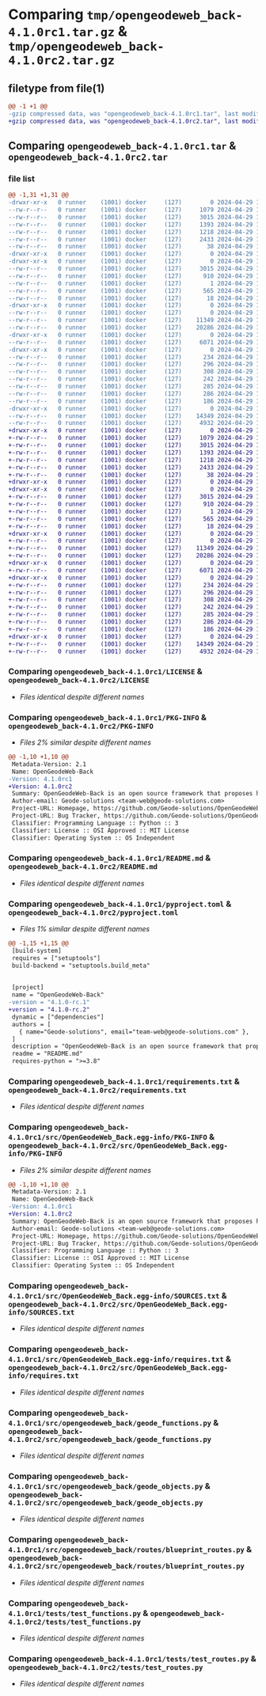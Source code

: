 # Comparing `tmp/opengeodeweb_back-4.1.0rc1.tar.gz` & `tmp/opengeodeweb_back-4.1.0rc2.tar.gz`

## filetype from file(1)

```diff
@@ -1 +1 @@
-gzip compressed data, was "opengeodeweb_back-4.1.0rc1.tar", last modified: Mon Apr 29 12:53:53 2024, max compression
+gzip compressed data, was "opengeodeweb_back-4.1.0rc2.tar", last modified: Mon Apr 29 13:06:01 2024, max compression
```

## Comparing `opengeodeweb_back-4.1.0rc1.tar` & `opengeodeweb_back-4.1.0rc2.tar`

### file list

```diff
@@ -1,31 +1,31 @@
-drwxr-xr-x   0 runner    (1001) docker     (127)        0 2024-04-29 12:53:53.632957 opengeodeweb_back-4.1.0rc1/
--rw-r--r--   0 runner    (1001) docker     (127)     1079 2024-04-29 12:53:39.000000 opengeodeweb_back-4.1.0rc1/LICENSE
--rw-r--r--   0 runner    (1001) docker     (127)     3015 2024-04-29 12:53:53.628957 opengeodeweb_back-4.1.0rc1/PKG-INFO
--rw-r--r--   0 runner    (1001) docker     (127)     1393 2024-04-29 12:53:39.000000 opengeodeweb_back-4.1.0rc1/README.md
--rw-r--r--   0 runner    (1001) docker     (127)     1218 2024-04-29 12:53:45.000000 opengeodeweb_back-4.1.0rc1/pyproject.toml
--rw-r--r--   0 runner    (1001) docker     (127)     2433 2024-04-29 12:53:39.000000 opengeodeweb_back-4.1.0rc1/requirements.txt
--rw-r--r--   0 runner    (1001) docker     (127)       38 2024-04-29 12:53:53.632957 opengeodeweb_back-4.1.0rc1/setup.cfg
-drwxr-xr-x   0 runner    (1001) docker     (127)        0 2024-04-29 12:53:53.624957 opengeodeweb_back-4.1.0rc1/src/
-drwxr-xr-x   0 runner    (1001) docker     (127)        0 2024-04-29 12:53:53.628957 opengeodeweb_back-4.1.0rc1/src/OpenGeodeWeb_Back.egg-info/
--rw-r--r--   0 runner    (1001) docker     (127)     3015 2024-04-29 12:53:53.000000 opengeodeweb_back-4.1.0rc1/src/OpenGeodeWeb_Back.egg-info/PKG-INFO
--rw-r--r--   0 runner    (1001) docker     (127)      910 2024-04-29 12:53:53.000000 opengeodeweb_back-4.1.0rc1/src/OpenGeodeWeb_Back.egg-info/SOURCES.txt
--rw-r--r--   0 runner    (1001) docker     (127)        1 2024-04-29 12:53:53.000000 opengeodeweb_back-4.1.0rc1/src/OpenGeodeWeb_Back.egg-info/dependency_links.txt
--rw-r--r--   0 runner    (1001) docker     (127)      565 2024-04-29 12:53:53.000000 opengeodeweb_back-4.1.0rc1/src/OpenGeodeWeb_Back.egg-info/requires.txt
--rw-r--r--   0 runner    (1001) docker     (127)       18 2024-04-29 12:53:53.000000 opengeodeweb_back-4.1.0rc1/src/OpenGeodeWeb_Back.egg-info/top_level.txt
-drwxr-xr-x   0 runner    (1001) docker     (127)        0 2024-04-29 12:53:53.628957 opengeodeweb_back-4.1.0rc1/src/opengeodeweb_back/
--rw-r--r--   0 runner    (1001) docker     (127)        0 2024-04-29 12:53:39.000000 opengeodeweb_back-4.1.0rc1/src/opengeodeweb_back/__init__.py
--rw-r--r--   0 runner    (1001) docker     (127)    11349 2024-04-29 12:53:39.000000 opengeodeweb_back-4.1.0rc1/src/opengeodeweb_back/geode_functions.py
--rw-r--r--   0 runner    (1001) docker     (127)    20286 2024-04-29 12:53:39.000000 opengeodeweb_back-4.1.0rc1/src/opengeodeweb_back/geode_objects.py
-drwxr-xr-x   0 runner    (1001) docker     (127)        0 2024-04-29 12:53:53.628957 opengeodeweb_back-4.1.0rc1/src/opengeodeweb_back/routes/
--rw-r--r--   0 runner    (1001) docker     (127)     6071 2024-04-29 12:53:39.000000 opengeodeweb_back-4.1.0rc1/src/opengeodeweb_back/routes/blueprint_routes.py
-drwxr-xr-x   0 runner    (1001) docker     (127)        0 2024-04-29 12:53:53.628957 opengeodeweb_back-4.1.0rc1/src/opengeodeweb_back/routes/schemas/
--rw-r--r--   0 runner    (1001) docker     (127)      234 2024-04-29 12:53:39.000000 opengeodeweb_back-4.1.0rc1/src/opengeodeweb_back/routes/schemas/allowed_files.json
--rw-r--r--   0 runner    (1001) docker     (127)      296 2024-04-29 12:53:39.000000 opengeodeweb_back-4.1.0rc1/src/opengeodeweb_back/routes/schemas/allowed_objects.json
--rw-r--r--   0 runner    (1001) docker     (127)      308 2024-04-29 12:53:39.000000 opengeodeweb_back-4.1.0rc1/src/opengeodeweb_back/routes/schemas/geode_objects_and_output_extensions.json
--rw-r--r--   0 runner    (1001) docker     (127)      242 2024-04-29 12:53:39.000000 opengeodeweb_back-4.1.0rc1/src/opengeodeweb_back/routes/schemas/geographic_coordinate_systems.json
--rw-r--r--   0 runner    (1001) docker     (127)      285 2024-04-29 12:53:39.000000 opengeodeweb_back-4.1.0rc1/src/opengeodeweb_back/routes/schemas/inspect_file.json
--rw-r--r--   0 runner    (1001) docker     (127)      286 2024-04-29 12:53:39.000000 opengeodeweb_back-4.1.0rc1/src/opengeodeweb_back/routes/schemas/missing_files.json
--rw-r--r--   0 runner    (1001) docker     (127)      186 2024-04-29 12:53:39.000000 opengeodeweb_back-4.1.0rc1/src/opengeodeweb_back/routes/schemas/upload_file.json
-drwxr-xr-x   0 runner    (1001) docker     (127)        0 2024-04-29 12:53:53.628957 opengeodeweb_back-4.1.0rc1/tests/
--rw-r--r--   0 runner    (1001) docker     (127)    14349 2024-04-29 12:53:39.000000 opengeodeweb_back-4.1.0rc1/tests/test_functions.py
--rw-r--r--   0 runner    (1001) docker     (127)     4932 2024-04-29 12:53:39.000000 opengeodeweb_back-4.1.0rc1/tests/test_routes.py
+drwxr-xr-x   0 runner    (1001) docker     (127)        0 2024-04-29 13:06:01.819586 opengeodeweb_back-4.1.0rc2/
+-rw-r--r--   0 runner    (1001) docker     (127)     1079 2024-04-29 13:05:43.000000 opengeodeweb_back-4.1.0rc2/LICENSE
+-rw-r--r--   0 runner    (1001) docker     (127)     3015 2024-04-29 13:06:01.819586 opengeodeweb_back-4.1.0rc2/PKG-INFO
+-rw-r--r--   0 runner    (1001) docker     (127)     1393 2024-04-29 13:05:43.000000 opengeodeweb_back-4.1.0rc2/README.md
+-rw-r--r--   0 runner    (1001) docker     (127)     1218 2024-04-29 13:05:49.000000 opengeodeweb_back-4.1.0rc2/pyproject.toml
+-rw-r--r--   0 runner    (1001) docker     (127)     2433 2024-04-29 13:05:43.000000 opengeodeweb_back-4.1.0rc2/requirements.txt
+-rw-r--r--   0 runner    (1001) docker     (127)       38 2024-04-29 13:06:01.819586 opengeodeweb_back-4.1.0rc2/setup.cfg
+drwxr-xr-x   0 runner    (1001) docker     (127)        0 2024-04-29 13:06:01.815586 opengeodeweb_back-4.1.0rc2/src/
+drwxr-xr-x   0 runner    (1001) docker     (127)        0 2024-04-29 13:06:01.819586 opengeodeweb_back-4.1.0rc2/src/OpenGeodeWeb_Back.egg-info/
+-rw-r--r--   0 runner    (1001) docker     (127)     3015 2024-04-29 13:06:01.000000 opengeodeweb_back-4.1.0rc2/src/OpenGeodeWeb_Back.egg-info/PKG-INFO
+-rw-r--r--   0 runner    (1001) docker     (127)      910 2024-04-29 13:06:01.000000 opengeodeweb_back-4.1.0rc2/src/OpenGeodeWeb_Back.egg-info/SOURCES.txt
+-rw-r--r--   0 runner    (1001) docker     (127)        1 2024-04-29 13:06:01.000000 opengeodeweb_back-4.1.0rc2/src/OpenGeodeWeb_Back.egg-info/dependency_links.txt
+-rw-r--r--   0 runner    (1001) docker     (127)      565 2024-04-29 13:06:01.000000 opengeodeweb_back-4.1.0rc2/src/OpenGeodeWeb_Back.egg-info/requires.txt
+-rw-r--r--   0 runner    (1001) docker     (127)       18 2024-04-29 13:06:01.000000 opengeodeweb_back-4.1.0rc2/src/OpenGeodeWeb_Back.egg-info/top_level.txt
+drwxr-xr-x   0 runner    (1001) docker     (127)        0 2024-04-29 13:06:01.819586 opengeodeweb_back-4.1.0rc2/src/opengeodeweb_back/
+-rw-r--r--   0 runner    (1001) docker     (127)        0 2024-04-29 13:05:43.000000 opengeodeweb_back-4.1.0rc2/src/opengeodeweb_back/__init__.py
+-rw-r--r--   0 runner    (1001) docker     (127)    11349 2024-04-29 13:05:43.000000 opengeodeweb_back-4.1.0rc2/src/opengeodeweb_back/geode_functions.py
+-rw-r--r--   0 runner    (1001) docker     (127)    20286 2024-04-29 13:05:43.000000 opengeodeweb_back-4.1.0rc2/src/opengeodeweb_back/geode_objects.py
+drwxr-xr-x   0 runner    (1001) docker     (127)        0 2024-04-29 13:06:01.819586 opengeodeweb_back-4.1.0rc2/src/opengeodeweb_back/routes/
+-rw-r--r--   0 runner    (1001) docker     (127)     6071 2024-04-29 13:05:43.000000 opengeodeweb_back-4.1.0rc2/src/opengeodeweb_back/routes/blueprint_routes.py
+drwxr-xr-x   0 runner    (1001) docker     (127)        0 2024-04-29 13:06:01.819586 opengeodeweb_back-4.1.0rc2/src/opengeodeweb_back/routes/schemas/
+-rw-r--r--   0 runner    (1001) docker     (127)      234 2024-04-29 13:05:43.000000 opengeodeweb_back-4.1.0rc2/src/opengeodeweb_back/routes/schemas/allowed_files.json
+-rw-r--r--   0 runner    (1001) docker     (127)      296 2024-04-29 13:05:43.000000 opengeodeweb_back-4.1.0rc2/src/opengeodeweb_back/routes/schemas/allowed_objects.json
+-rw-r--r--   0 runner    (1001) docker     (127)      308 2024-04-29 13:05:43.000000 opengeodeweb_back-4.1.0rc2/src/opengeodeweb_back/routes/schemas/geode_objects_and_output_extensions.json
+-rw-r--r--   0 runner    (1001) docker     (127)      242 2024-04-29 13:05:43.000000 opengeodeweb_back-4.1.0rc2/src/opengeodeweb_back/routes/schemas/geographic_coordinate_systems.json
+-rw-r--r--   0 runner    (1001) docker     (127)      285 2024-04-29 13:05:43.000000 opengeodeweb_back-4.1.0rc2/src/opengeodeweb_back/routes/schemas/inspect_file.json
+-rw-r--r--   0 runner    (1001) docker     (127)      286 2024-04-29 13:05:43.000000 opengeodeweb_back-4.1.0rc2/src/opengeodeweb_back/routes/schemas/missing_files.json
+-rw-r--r--   0 runner    (1001) docker     (127)      186 2024-04-29 13:05:43.000000 opengeodeweb_back-4.1.0rc2/src/opengeodeweb_back/routes/schemas/upload_file.json
+drwxr-xr-x   0 runner    (1001) docker     (127)        0 2024-04-29 13:06:01.819586 opengeodeweb_back-4.1.0rc2/tests/
+-rw-r--r--   0 runner    (1001) docker     (127)    14349 2024-04-29 13:05:43.000000 opengeodeweb_back-4.1.0rc2/tests/test_functions.py
+-rw-r--r--   0 runner    (1001) docker     (127)     4932 2024-04-29 13:05:43.000000 opengeodeweb_back-4.1.0rc2/tests/test_routes.py
```

### Comparing `opengeodeweb_back-4.1.0rc1/LICENSE` & `opengeodeweb_back-4.1.0rc2/LICENSE`

 * *Files identical despite different names*

### Comparing `opengeodeweb_back-4.1.0rc1/PKG-INFO` & `opengeodeweb_back-4.1.0rc2/PKG-INFO`

 * *Files 2% similar despite different names*

```diff
@@ -1,10 +1,10 @@
 Metadata-Version: 2.1
 Name: OpenGeodeWeb-Back
-Version: 4.1.0rc1
+Version: 4.1.0rc2
 Summary: OpenGeodeWeb-Back is an open source framework that proposes handy python functions and wrappers for the OpenGeode ecosystem
 Author-email: Geode-solutions <team-web@geode-solutions.com>
 Project-URL: Homepage, https://github.com/Geode-solutions/OpenGeodeWeb-Back
 Project-URL: Bug Tracker, https://github.com/Geode-solutions/OpenGeodeWeb-Back/issues
 Classifier: Programming Language :: Python :: 3
 Classifier: License :: OSI Approved :: MIT License
 Classifier: Operating System :: OS Independent
```

### Comparing `opengeodeweb_back-4.1.0rc1/README.md` & `opengeodeweb_back-4.1.0rc2/README.md`

 * *Files identical despite different names*

### Comparing `opengeodeweb_back-4.1.0rc1/pyproject.toml` & `opengeodeweb_back-4.1.0rc2/pyproject.toml`

 * *Files 1% similar despite different names*

```diff
@@ -1,15 +1,15 @@
 [build-system]
 requires = ["setuptools"]
 build-backend = "setuptools.build_meta"
 
 
 [project]
 name = "OpenGeodeWeb-Back"
-version = "4.1.0-rc.1"
+version = "4.1.0-rc.2"
 dynamic = ["dependencies"]
 authors = [
   { name="Geode-solutions", email="team-web@geode-solutions.com" },
 ]
 description = "OpenGeodeWeb-Back is an open source framework that proposes handy python functions and wrappers for the OpenGeode ecosystem"
 readme = "README.md"
 requires-python = ">=3.8"
```

### Comparing `opengeodeweb_back-4.1.0rc1/requirements.txt` & `opengeodeweb_back-4.1.0rc2/requirements.txt`

 * *Files identical despite different names*

### Comparing `opengeodeweb_back-4.1.0rc1/src/OpenGeodeWeb_Back.egg-info/PKG-INFO` & `opengeodeweb_back-4.1.0rc2/src/OpenGeodeWeb_Back.egg-info/PKG-INFO`

 * *Files 2% similar despite different names*

```diff
@@ -1,10 +1,10 @@
 Metadata-Version: 2.1
 Name: OpenGeodeWeb-Back
-Version: 4.1.0rc1
+Version: 4.1.0rc2
 Summary: OpenGeodeWeb-Back is an open source framework that proposes handy python functions and wrappers for the OpenGeode ecosystem
 Author-email: Geode-solutions <team-web@geode-solutions.com>
 Project-URL: Homepage, https://github.com/Geode-solutions/OpenGeodeWeb-Back
 Project-URL: Bug Tracker, https://github.com/Geode-solutions/OpenGeodeWeb-Back/issues
 Classifier: Programming Language :: Python :: 3
 Classifier: License :: OSI Approved :: MIT License
 Classifier: Operating System :: OS Independent
```

### Comparing `opengeodeweb_back-4.1.0rc1/src/OpenGeodeWeb_Back.egg-info/SOURCES.txt` & `opengeodeweb_back-4.1.0rc2/src/OpenGeodeWeb_Back.egg-info/SOURCES.txt`

 * *Files identical despite different names*

### Comparing `opengeodeweb_back-4.1.0rc1/src/OpenGeodeWeb_Back.egg-info/requires.txt` & `opengeodeweb_back-4.1.0rc2/src/OpenGeodeWeb_Back.egg-info/requires.txt`

 * *Files identical despite different names*

### Comparing `opengeodeweb_back-4.1.0rc1/src/opengeodeweb_back/geode_functions.py` & `opengeodeweb_back-4.1.0rc2/src/opengeodeweb_back/geode_functions.py`

 * *Files identical despite different names*

### Comparing `opengeodeweb_back-4.1.0rc1/src/opengeodeweb_back/geode_objects.py` & `opengeodeweb_back-4.1.0rc2/src/opengeodeweb_back/geode_objects.py`

 * *Files identical despite different names*

### Comparing `opengeodeweb_back-4.1.0rc1/src/opengeodeweb_back/routes/blueprint_routes.py` & `opengeodeweb_back-4.1.0rc2/src/opengeodeweb_back/routes/blueprint_routes.py`

 * *Files identical despite different names*

### Comparing `opengeodeweb_back-4.1.0rc1/tests/test_functions.py` & `opengeodeweb_back-4.1.0rc2/tests/test_functions.py`

 * *Files identical despite different names*

### Comparing `opengeodeweb_back-4.1.0rc1/tests/test_routes.py` & `opengeodeweb_back-4.1.0rc2/tests/test_routes.py`

 * *Files identical despite different names*

